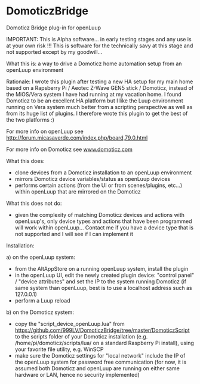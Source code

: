 # DomoticzBridge
Domoticz Bridge plug-in for openLuup

IMPORTANT: This is Alpha software... in early testing stages and any use is at your own risk !!! This is software for the technically savy at this stage and not supported except by my goodwill...

What this is: a way to drive a Domoticz home automation setup from an openLuup environment

Rationale: I wrote this plugin after testing a new HA setup for my main home based on a Rapsberry Pi / Aeotec Z-Wave GEN5 stick / Domoticz, instead of the MiOS/Vera system I have had running at my vacation home.
I found Domoticz to be an excellent HA platform but I like the Luup environment running on Vera system much better from a scripting perspective as well as from its huge list of plugins. I therefore wrote this plugin to get the best of the two platforms :)

For more info on openLuup see http://forum.micasaverde.com/index.php/board,79.0.html

For more info on Domoticz see www.domoticz.com

What this does:
- clone devices from a Domoticz installation to an openLuup environment
- mirrors Domoticz device variables/status as openLuup devices
- performs certain actions (from the UI or from scenes/plugins, etc...) within openLuup that are mirrored on the Domoticz

What this does not do:
- given the complexity of matching Domoticz devices and actions with openLuup's, only device types and actions that have been programmed will work within openLuup...
Contact me if you have a device type that is not supported and I will see if I can implement it

Installation:

a) on the openLuup system:
- from the AltAppStore on a running openLuup system, install the plugin
- in the openLuup UI, edit the newly created plugin device: "control panel" / "device attributes" and set the IP to the system running Domoticz (if same system than openLuup, best is to use a localhost address such as 127.0.0.1)
- perform a Luup reload

b) on the Domoticz system:
- copy the "script_device_openLuup.lua" from https://github.com/999LV/DomoticzBridge/tree/master/DomoticzScript to the scripts folder of your Domoticz installation (e.g. /home/pi/domoticz/scripts/lua/ on a standard Raspberry Pi install), using your favorite file utility, e.g. WinSCP
- make sure the Domoticz settings for "local network" include the IP of the openLuup system for password free communication (for now, it is assumed both Domoticz and openLuup are running on either same hardware or LAN, hence no security implemented)
 
